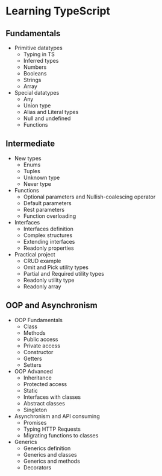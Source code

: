 # Learning TypeScript

## Fundamentals

* Primitive datatypes
  * Typing in TS
  * Inferred types
  * Numbers
  * Booleans
  * Strings
  * Array
* Special datatypes
  * Any
  * Union type
  * Alias and Literal types
  * Null and undefined
  * Functions
  
## Intermediate

* New types
  * Enums
  * Tuples
  * Unknown type
  * Never type
* Functions
  * Optional parameters and Nullish-coalescing operator
  * Default parameters
  * Rest parameters
  * Function overloading
* Interfaces
  * Interfaces definition
  * Complex structures
  * Extending interfaces
  * Readonly properties
* Practical project
  * CRUD example
  * Omit and Pick utility types
  * Partial and Required utility types
  * Readonly utility type
  * Readonly array
 
## OOP and Asynchronism

* OOP Fundamentals
  * Class
  * Methods
  * Public access
  * Private access
  * Constructor
  * Getters
  * Setters
* OOP Advanced
  * Inheritance
  * Protected access
  * Static
  * Interfaces with classes
  * Abstract classes
  * Singleton
* Asynchronism and API consuming
  * Promises
  * Typing HTTP Requests
  * Migrating functions to classes
* Generics
  * Generics definition
  * Generics and classes
  * Generics and methods
  * Decorators
